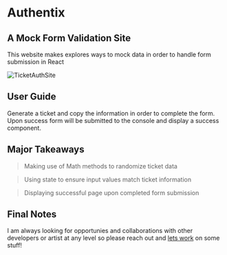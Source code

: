 # Authentix

## A Mock Form Validation Site
 
This website makes explores ways to mock data in order to handle form submission in React

![TicketAuthSite](https://github.com/Ocn-W/ticket-authenticator/assets/112736754/1459e8aa-d935-4094-8f0e-51978edcbdeb)

## User Guide

Generate a ticket and copy the information in order to complete the form. Upon success form will be submitted to the console and display a success component.

## Major Takeaways

> Making use of Math methods to randomize ticket data

> Using state to ensure input values match ticket information

> Displaying successful page upon completed form submission

## Final Notes

I am always looking for opportunies and collaborations with other developers or artist at any level so please reach out and [lets work](mailto:ocean.wrng@gmail.com) on some stuff!

